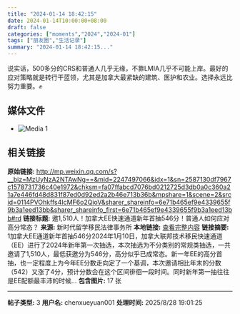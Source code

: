 ```yaml
---
title: "2024-01-14 18:42:15"
date: 2024-01-14T10:00:00+08:00
draft: false
categories: ["moments","2024","2024-01"]
tags: ["朋友圈","生活记录"]
summary: "2024-01-14 18:42:15..."
---
```


说实话，500多分的CRS和普通人几乎无缘，不靠LMIA几乎不可能上岸。最好的应对策略就是转行干蓝领，尤其是加拿大最紧缺的建筑、医护和农业。选择永远比努力重要。✊

## 媒体文件

- ![Media 1](/Moments/photos/2024-01-14/202401141842150.jpg)

## 相关链接

**原始链接:** http://mp.weixin.qq.com/s?__biz=MzUyNzA2NTAwNg==&mid=2247497066&idx=1&sn=2587130df7967c1578731736c40e1972&chksm=fa07ffabcd7076bd0212725d3db0a0c360a21a7e446fd48d831f87ed0d92ed2a2b46e713b36b&mpshare=1&scene=2&srcid=0114PVOhkffs4IcMF6o2QioV&sharer_shareinfo=6e71b465ef9e4339655f9b3a1eed13bb&sharer_shareinfo_first=6e71b465ef9e4339655f9b3a1eed13bb#rd
**链接标题:** 邀1,510人！加拿大EE快速通道新年首抽546分！普通人如何应对高分常态？
**来源:** 新时代留学移民法律事务所
**本地链接:** [查看完整内容](/link_content/2024/01/2024-01-14/link_content/)
**链接摘要:** 1加拿大EE通道新年首抽546分2024年1月10日，加拿大联邦技术移民快速通道（EE）进行了2024年新年第一次抽选，本次抽选为不分类别的常规类抽选，一共邀请了1,510人，最低获邀分为546分，高分似乎已成常态。新一年EE的高分首抽，也一定程度上为今年EE分数走向定了一个基调，本次邀请相比年末的分数（542）又涨了4分，预计分数会在这个区间徘徊一段时间。同时新年第一抽往往是EE配额最丰沛的时候...
**包含图片:** 17 张

---

**帖子类型:** 3
**用户名:** chenxueyuan001
**处理时间:** 2025/8/28 19:01:25